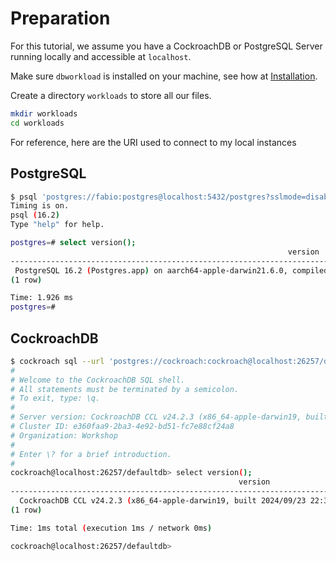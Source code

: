 # Preparation

For this tutorial, we assume you have a CockroachDB or PostgreSQL Server running locally and accessible at `localhost`.

Make sure `dbworkload` is installed on your machine, see how at [Installation](../installation.md).

Create a directory `workloads` to store all our files.

```bash
mkdir workloads
cd workloads
```

For reference, here are the URI used to connect to my local instances

## PostgreSQL

```bash
$ psql 'postgres://fabio:postgres@localhost:5432/postgres?sslmode=disable'
Timing is on.
psql (16.2)
Type "help" for help.

postgres=# select version();
                                                              version                                                               
------------------------------------------------------------------------------------------------------------------------------------
 PostgreSQL 16.2 (Postgres.app) on aarch64-apple-darwin21.6.0, compiled by Apple clang version 14.0.0 (clang-1400.0.29.102), 64-bit
(1 row)

Time: 1.926 ms
postgres=# 
```

## CockroachDB

```bash
$ cockroach sql --url 'postgres://cockroach:cockroach@localhost:26257/defaultdb?sslmode=require'
#
# Welcome to the CockroachDB SQL shell.
# All statements must be terminated by a semicolon.
# To exit, type: \q.
#
# Server version: CockroachDB CCL v24.2.3 (x86_64-apple-darwin19, built 2024/09/23 22:30:57, go1.22.5 X:nocoverageredesign) (same version as client)
# Cluster ID: e360faa9-2ba3-4e92-bd51-fc7e88cf24a8
# Organization: Workshop
#
# Enter \? for a brief introduction.
#
cockroach@localhost:26257/defaultdb> select version();
                                                   version
-------------------------------------------------------------------------------------------------------------
  CockroachDB CCL v24.2.3 (x86_64-apple-darwin19, built 2024/09/23 22:30:57, go1.22.5 X:nocoverageredesign)
(1 row)

Time: 1ms total (execution 1ms / network 0ms)

cockroach@localhost:26257/defaultdb>
```
